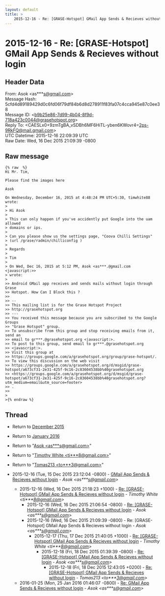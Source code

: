 ```yaml
---
layout: default
title: >
    2015-12-16 - Re: [GRASE-Hotspot] GMail App Sends & Recieves without login
---
```


# 2015-12-16 - Re: [GRASE-Hotspot] GMail App Sends & Recieves without login

## Header Data

From: Asok \<as***s@gmail.com\><br>
Message Hash: 5cfd4d89189429d0c6fd06f79df84b6d8d278911f83fa07c4cca945e87c0ee38<br>
Message ID: \<b9b25e86-7d99-4b04-8f9d-718a423c0044@grasehotspot.org\><br>
Reply To: \<CAESLx0+9zmTgBA_vSDBh6MF6HiTL-yben6KWovr4=2ps-9RkFQ@mail.gmail.com\><br>
UTC Datetime: 2015-12-16 22:09:39 UTC<br>
Raw Date: Wed, 16 Dec 2015 21:09:39 -0800<br>

## Raw message

```
{% raw  %}
Hi Mr. Tim,

Please find the images here

Asok

On Wednesday, December 16, 2015 at 4:48:24 PM UTC+5:30, timwhite88 wrote:
>
> Hi Asok
>
> This can only happen if you've accidently put Google into the uam allowed 
> domains or ips.
>
> Can you please show us the settings page, "Coova Chilli Settings" 
> (url /grase/radmin/chilliconfig )
>
> Regards
>
> Tim
>
> On Wed, Dec 16, 2015 at 5:12 PM, Asok <as***.@gmail.com <javascript:>> 
> wrote:
>
>> Android GMail app receives and sends mails without login through Grase 
>> Hotspot. How Can I Block this ?
>>
>> -- 
>> This mailing list is for the Grase Hotspot Project 
>> http://grasehotspot.org
>> --- 
>> You received this message because you are subscribed to the Google Groups 
>> "Grase Hotspot" group.
>> To unsubscribe from this group and stop receiving emails from it, send an 
>> email to gr***.@grasehotspot.org <javascript:>.
>> To post to this group, send email to gr***.@grasehotspot.org 
>> <javascript:>.
>> Visit this group at 
>> https://groups.google.com/a/grasehotspot.org/group/grase-hotspot/.
>> To view this discussion on the web visit 
>> https://groups.google.com/a/grasehotspot.org/d/msgid/grase-hotspot/a673cf31-2e31-425f-9c16-2c83604538bb%40grasehotspot.org 
>> <https://groups.google.com/a/grasehotspot.org/d/msgid/grase-hotspot/a673cf31-2e31-425f-9c16-2c83604538bb%40grasehotspot.org?utm_medium=email&utm_source=footer>
>> .
>>
>
>{% endraw %}
```

## Thread

+ Return to [December 2015](/archive/2015/12)
+ Return to [January 2016](/archive/2016/01)

+ Return to "[Asok <as***s<span>@</span>gmail.com>](/authors/as___s_at_gmail_com)"
+ Return to "[Timothy White <ti***8<span>@</span>gmail.com>](/authors/ti___8_at_gmail_com)"
+ Return to "[Tomas213 <to***3<span>@</span>gmail.com>](/authors/to___3_at_gmail_com)"

+ 2015-12-16 (Tue, 15 Dec 2015 23:12:04 -0800) - [GMail App Sends & Recieves without login](/archive/2015/12/aabe809e76e73894737846a5576a6a2d1cb4246c15c29892979308fadb1b53d5) - _Asok \<as***s@gmail.com\>_
  + 2015-12-16 (Wed, 16 Dec 2015 21:18:23 +1000) - [Re: [GRASE-Hotspot] GMail App Sends & Recieves without login](/archive/2015/12/f6e8a47a849491e5cea12da6efbb768833e48ead9dda24b092a2a1be2221504b) - _Timothy White \<ti***8@gmail.com\>_
    + 2015-12-16 (Wed, 16 Dec 2015 21:06:54 -0800) - [Re: [GRASE-Hotspot] GMail App Sends & Recieves without login](/archive/2015/12/9cdefd6120c072918fb26c8aeb1db8749b15e9f88dd56f7fc5684ca377e493bb) - _Asok \<as***s@gmail.com\>_
    + 2015-12-16 (Wed, 16 Dec 2015 21:09:39 -0800) - Re: [GRASE-Hotspot] GMail App Sends & Recieves without login - _Asok \<as***s@gmail.com\>_
      + 2015-12-17 (Thu, 17 Dec 2015 21:40:05 +1000) - [Re: [GRASE-Hotspot] GMail App Sends & Recieves without login](/archive/2015/12/987de4bd892179ef8fd9b58f7e5ed53d929eebb3a356773abdb4495f277908cc) - _Timothy White \<ti***8@gmail.com\>_
        + 2015-12-18 (Fri, 18 Dec 2015 01:39:39 -0800) - [Re: [GRASE-Hotspot] GMail App Sends & Recieves without login](/archive/2015/12/0c0837372bb5ed889ab40671f5ce6df8e430109d9a40fc7a251b8f48fc91c5a7) - _Asok \<as***s@gmail.com\>_
          + 2015-12-18 (Fri, 18 Dec 2015 12:43:05 +0200) - [Re: [GRASE-Hotspot] GMail App Sends & Recieves without login](/archive/2015/12/c2ec89436772dcb9f0b0fc2eee661edebd0635602bb95eb9753f9780e5d19956) - _Tomas213 \<to***3@gmail.com\>_
  + 2016-01-25 (Mon, 25 Jan 2016 01:46:07 -0800) - [Re: GMail App Sends & Recieves without login](/archive/2016/01/28993a3ad3818535e993f0a411e5fce3aa10a2731513b25cd1880a83b15ae92c) - _Asok \<as***s@gmail.com\>_


